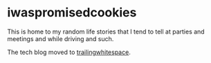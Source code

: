 # iwaspromisedcookies

This is home to my random life stories that I tend to tell at parties and meetings and while driving and such.

The tech blog moved to [trailingwhitespace](https://github.com/SilentCog/trailingwhitespace.com).

